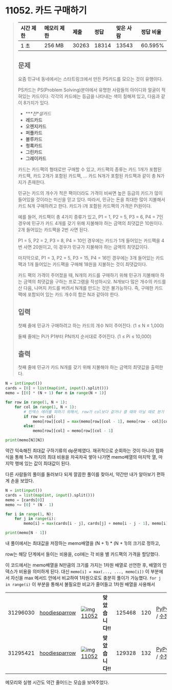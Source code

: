 # 11052. 카드 구매하기

> | 시간 제한 | 메모리 제한 | 제출  | 정답  | 맞은 사람 | 정답 비율 |
> | :-------- | :---------- | :---- | :---- | :-------- | :-------- |
> | 1 초      | 256 MB      | 30263 | 18314 | 13543     | 60.595%   |
>
> ## 문제
>
> 요즘 민규네 동네에서는 스타트링크에서 만든 PS카드를 모으는 것이 유행이다.
>
> PS카드는 PS(Problem Solving)분야에서 유명한 사람들의 아이디와 얼굴이 적혀있는 카드이다. 각각의 카드에는 등급을 나타내는 색이 칠해져 있고, 다음과 같이 8가지가 있다.
>
> - ***\*전\**설카드**
> - **레드카드**
> - **오렌지카드**
> - **퍼플카드**
> - **블루카드**
> - **청록카드**
> - **그린카드**
> - **그레이카드**
>
> 카드는 카드팩의 형태로만 구매할 수 있고, 카드팩의 종류는 카드 1개가 포함된 카드팩, 카드 2개가 포함된 카드팩, ... 카드 N개가 포함된 카드팩과 같이 총 N가지가 존재한다.
>
> 민규는 카드의 개수가 적은 팩이더라도 가격이 비싸면 높은 등급의 카드가 많이 들어있을 것이라는 미신을 믿고 있다. 따라서, 민규는 돈을 최대한 많이 지불해서 카드 N개 구매하려고 한다. 카드가 i개 포함된 카드팩의 가격은 Pi원이다.
>
> 예를 들어, 카드팩이 총 4가지 종류가 있고, P1 = 1, P2 = 5, P3 = 6, P4 = 7인 경우에 민규가 카드 4개를 갖기 위해 지불해야 하는 금액의 최댓값은 10원이다. 2개 들어있는 카드팩을 2번 사면 된다.
>
> P1 = 5, P2 = 2, P3 = 8, P4 = 10인 경우에는 카드가 1개 들어있는 카드팩을 4번 사면 20원이고, 이 경우가 민규가 지불해야 하는 금액의 최댓값이다.
>
> 마지막으로, P1 = 3, P2 = 5, P3 = 15, P4 = 16인 경우에는 3개 들어있는 카드팩과 1개 들어있는 카드팩을 구매해 18원을 지불하는 것이 최댓값이다.
>
> 카드 팩의 가격이 주어졌을 때, N개의 카드를 구매하기 위해 민규가 지불해야 하는 금액의 최댓값을 구하는 프로그램을 작성하시오. N개보다 많은 개수의 카드를 산 다음, 나머지 카드를 버려서 N개를 만드는 것은 불가능하다. 즉, 구매한 카드팩에 포함되어 있는 카드 개수의 합은 N과 같아야 한다.
>
> ## 입력
>
> 첫째 줄에 민규가 구매하려고 하는 카드의 개수 N이 주어진다. (1 ≤ N ≤ 1,000)
>
> 둘째 줄에는 Pi가 P1부터 PN까지 순서대로 주어진다. (1 ≤ Pi ≤ 10,000)
>
> ## 출력
>
> 첫째 줄에 민규가 카드 N개를 갖기 위해 지불해야 하는 금액의 최댓값을 출력한다.

```python
N = int(input())
cards = [0] + list(map(int, input().split()))
memo = [[0] * (N + 1) for n in range(N + 1)]

for row in range(1, N + 1):
    for col in range(1, N + 1):
        # 인덱스 에러를 피하기 위해서, row가 col보다 같거나 클 때와 아닐 때로 분기
        if row >= col:
            memo[row][col] = max(memo[row][col - 1], memo[row - col][col] + cards[col])
        else:
            memo[row][col] = memo[row][col - 1]

print(memo[N][N])
```

약간 익숙해진 최대값 구하기류의 dp문제였다. 재귀적으로 순회하는 것이 아니라 점화식을 통해 1~N 까지의 최대 비용을 차곡차곡 쌓아 나가면 memo배열의 마지막 열, 마지막 행에 있는 값이 최대값이 된다.



다른 사람들의 풀이를 둘러보다 되게 깔끔한 풀이를 찾아서, 약간만 내가 알아보기 편하게 손을 보았다.

```python
N = int(input())
cards = list(map(int, input().split()))
memo = [cards[0]]
memo += [0] * (N - 1)

for i in range(1, N):
    for j in range(i):
        memo[i] = max(cards[i - j], cards[j] + memo[i - j - 1], memo[i])

print(memo[N - 1])
```

내 풀이에서는 최대값을 저장하는 memo배열을 (N + 1) * (N + 1)의 크기로 정하고,

row는 해당 단계에서 들이는 비용을, col에는 각 비용 별 카드팩의 가격을 할당했다.

이 코드에서는 memo배열을 N만큼의 크기를 가지는 1차원 배열로 선언한 후, 배열의 인덱스가 비용을 의미하게 된다. 대신 `memo[i] = max(..., ..., memo[i])` 이 부분에서 자신을 max 메서드 안에서 비교하여 1차원으로도 충분히 풀이가 가능했다.  `for j in range(i)` 이 부분을 통해서 불필요한 비교가 줄어들고 1차원 배열을 사용해서 

|          |                                                             |                                                              |                  |        |      |                                                              |      |                               |
| -------- | ----------------------------------------------------------- | ------------------------------------------------------------ | ---------------- | ------ | ---- | ------------------------------------------------------------ | ---- | ----------------------------- |
| 31296030 | [hoodiesparrow](https://www.acmicpc.net/user/hoodiesparrow) | ![img](https://d2gd6pc034wcta.cloudfront.net/tier/10.svg) [11052](https://www.acmicpc.net/problem/11052) | **맞았습니다!!** | 125468 | 120  | [PyPy3](https://www.acmicpc.net/source/31296030) / [수정](https://www.acmicpc.net/submit/11052/31296030) | 235  | [9분 전](javascript:void(0);) |
| 31295421 | [hoodiesparrow](https://www.acmicpc.net/user/hoodiesparrow) | ![img](https://d2gd6pc034wcta.cloudfront.net/tier/10.svg) [11052](https://www.acmicpc.net/problem/11052) | **맞았습니다!!** | 129328 | 132  | [PyPy3](https://www.acmicpc.net/source/31295421) / [수정](https://www.acmicpc.net/submit/11052/31295421) | 470  |                               |

메모리와 실행 시간도 약간 줄어드는 모습을 보여주었다.